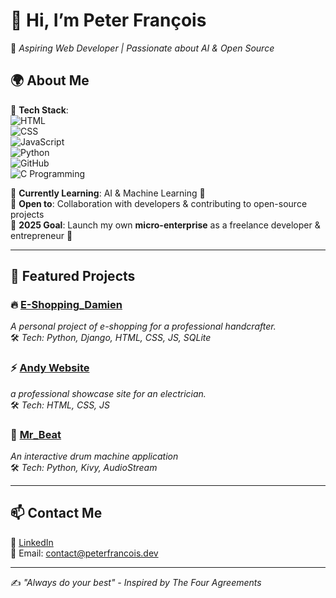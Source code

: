 # 👋 Hi, I’m **Peter François**  
🚀 *Aspiring Web Developer | Passionate about AI & Open Source*  

## 🌍 About Me  
🔹 **Tech Stack**:  
![HTML](https://img.shields.io/badge/-HTML5-E34F26?style=flat&logo=html5&logoColor=white)  
![CSS](https://img.shields.io/badge/-CSS3-1572B6?style=flat&logo=css3)  
![JavaScript](https://img.shields.io/badge/-JavaScript-F7DF1E?style=flat&logo=javascript&logoColor=black)  
![Python](https://img.shields.io/badge/-Python-3776AB?style=flat&logo=python&logoColor=white)  
![GitHub](https://img.shields.io/badge/-GitHub-181717?style=flat&logo=github&logoColor=white)  
![C Programming](https://img.shields.io/badge/-C_Programming-A8B9CC?style=flat&logo=c&logoColor=white)  

🔹 **Currently Learning**: AI & Machine Learning 🤖  
🔹 **Open to**: Collaboration with developers & contributing to open-source projects  
🔹 **2025 Goal**: Launch my own **micro-enterprise** as a freelance developer & entrepreneur 🚀  

---

## 📌 Featured Projects  
### 🔥 [E-Shopping_Damien](https://github.com/Peter-Francois/E-shopping_Damien)  
*A personal project of e-shopping for a professional handcrafter.*  
🛠️ *Tech: Python, Django, HTML, CSS, JS, SQLite*  

### ⚡ [Andy Website](https://github.com/Peter-Francois/Andy_website)  
*a professional showcase site for an electrician.*  
🛠️ *Tech: HTML, CSS, JS*  

### 🎵 [Mr_Beat](https://github.com/Peter-Francois/Mr_Beat)  
*An interactive drum machine application*  
🛠️ *Tech: Python, Kivy, AudioStream*  

---

## 📫 Contact Me  
💼 [LinkedIn](www.linkedin.com/in/peter-francois51/)  
📧 Email: contact@peterfrancois.dev

---

✍️ *"Always do your best" - Inspired by The Four Agreements*  
